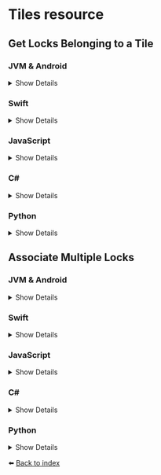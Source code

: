 # Tiles resource

## Get Locks Belonging to a Tile

### JVM & Android
<details>
<summary>Show Details</summary>

```kotlin
val response = sdk.tiles().getLocksBelongingToTile("TILE_ID")
```

💡 **Note:** In Java, use the `getLocksBelongingToTileAsync` function, which returns a `CompletableFuture<TileLocksResponse>` instead.
</details>

### Swift
<details>
<summary>Show Details</summary>

```swift
let response = sdk.tiles().getLocksBelongingToTile(tileId: "TILE_ID")
```
</details>

### JavaScript
<details>
<summary>Show Details</summary>

```js
const response = await doordeck.com.doordeck.multiplatform.sdk.api.tiles().getLocksBelongingToTile("TILE_ID");
```
</details>

### C#
<details>
<summary>Show Details</summary>

```csharp
var data = new GetLocksBelongingToTileData("TILE_ID");
response = sdk.GetTiles().GetLocksBelongingToTile(data);
```
</details>

### Python
<details>
<summary>Show Details</summary>

```python
data = doordeck_headless_sdk.GetLocksBelongingToTileData("TILE_ID")
response = sdk.tiles.get_locks_belonging_to_tile(data)
```
</details>

## Associate Multiple Locks

### JVM & Android
<details>
<summary>Show Details</summary>

```kotlin
sdk.tiles().associateMultipleLocks("TILE_ID", "SITE_ID", listOf("LOCK_ID"))
```

💡 **Note:** In Java, use the `associateMultipleLocksAsync` function, which returns a `CompletableFuture<Void>` instead.
</details>

### Swift
<details>
<summary>Show Details</summary>

```swift
sdk.tiles().associateMultipleLocks(tileId: "TILE_ID", siteId: "SITE_ID", lockIds: ["LOCK_ID"]))
```
</details>

### JavaScript
<details>
<summary>Show Details</summary>

```js
const ktList = doordeck.kotlin.collections.KtList;
await doordeck.com.doordeck.multiplatform.sdk.api.tiles().associateMultipleLocks("TILE_ID", "SITE_ID", ktList.fromJsArray(["LOCK_ID"]));
```
</details>

### C#
<details>
<summary>Show Details</summary>

```csharp
var data = new AssociateMultipleLocksData("TILE_ID", "SITE_ID", ["LOCK_ID"]);
sdk.GetTiles().AssociateMultipleLocks(data);
```
</details>

### Python
<details>
<summary>Show Details</summary>

```python
data = doordeck_headless_sdk.AssociateMultipleLocksData("TILE_ID", "SITE_ID", ["LOCK_ID"])
sdk.tiles.associate_multiple_locks(data)
```
</details>

:arrow_left: [Back to index](01_INDEX.md)
